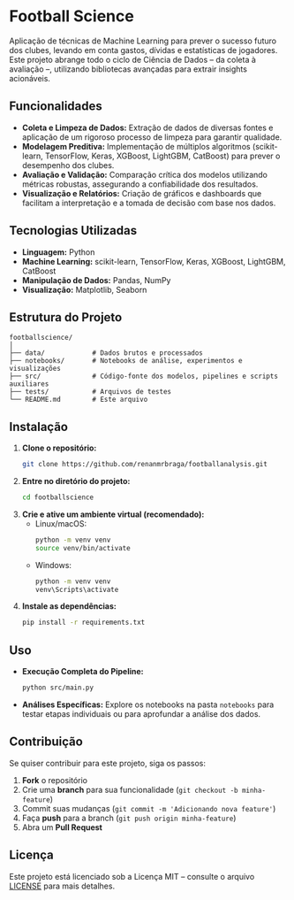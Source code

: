 # Football Science

Aplicação de técnicas de Machine Learning para prever o sucesso futuro dos clubes, levando em conta gastos, dívidas e estatísticas de jogadores. Este projeto abrange todo o ciclo de Ciência de Dados – da coleta à avaliação –, utilizando bibliotecas avançadas para extrair insights acionáveis.

## Funcionalidades

- **Coleta e Limpeza de Dados:** Extração de dados de diversas fontes e aplicação de um rigoroso processo de limpeza para garantir qualidade.
- **Modelagem Preditiva:** Implementação de múltiplos algoritmos (scikit-learn, TensorFlow, Keras, XGBoost, LightGBM, CatBoost) para prever o desempenho dos clubes.
- **Avaliação e Validação:** Comparação crítica dos modelos utilizando métricas robustas, assegurando a confiabilidade dos resultados.
- **Visualização e Relatórios:** Criação de gráficos e dashboards que facilitam a interpretação e a tomada de decisão com base nos dados.

## Tecnologias Utilizadas

- **Linguagem:** Python
- **Machine Learning:** scikit-learn, TensorFlow, Keras, XGBoost, LightGBM, CatBoost
- **Manipulação de Dados:** Pandas, NumPy
- **Visualização:** Matplotlib, Seaborn

## Estrutura do Projeto

```
footballscience/
│
├── data/            # Dados brutos e processados
├── notebooks/       # Notebooks de análise, experimentos e visualizações
├── src/             # Código-fonte dos modelos, pipelines e scripts auxiliares
├── tests/           # Arquivos de testes
└── README.md        # Este arquivo
```

## Instalação

1. **Clone o repositório:**
   ```bash
   git clone https://github.com/renanmrbraga/footballanalysis.git
   ```
2. **Entre no diretório do projeto:**
   ```bash
   cd footballscience
   ```
3. **Crie e ative um ambiente virtual (recomendado):**
   - Linux/macOS:
     ```bash
     python -m venv venv
     source venv/bin/activate
     ```
   - Windows:
     ```bash
     python -m venv venv
     venv\Scripts\activate
     ```
4. **Instale as dependências:**
   ```bash
   pip install -r requirements.txt
   ```

## Uso

- **Execução Completa do Pipeline:**
  ```bash
  python src/main.py
  ```
- **Análises Específicas:**
  Explore os notebooks na pasta `notebooks` para testar etapas individuais ou para aprofundar a análise dos dados.

## Contribuição

Se quiser contribuir para este projeto, siga os passos:
1. **Fork** o repositório
2. Crie uma **branch** para sua funcionalidade (`git checkout -b minha-feature`)
3. Commit suas mudanças (`git commit -m 'Adicionando nova feature'`)
4. Faça **push** para a branch (`git push origin minha-feature`)
5. Abra um **Pull Request**

## Licença

Este projeto está licenciado sob a Licença MIT – consulte o arquivo [LICENSE](LICENSE) para mais detalhes.
